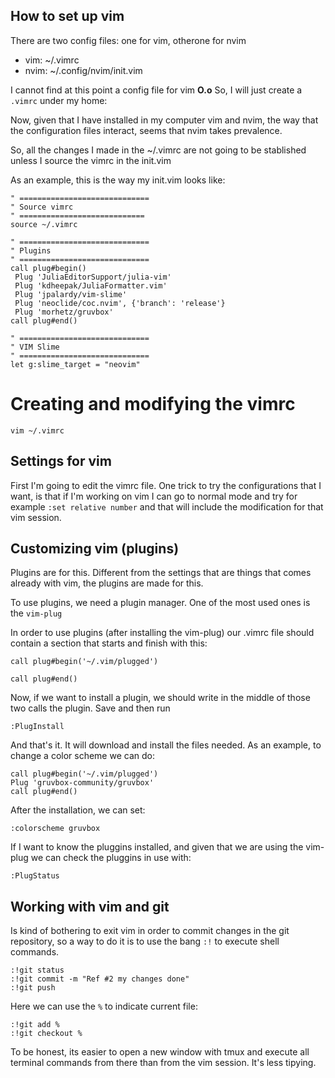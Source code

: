 ## How to set up vim

There are two config files: one for vim, otherone for nvim

 - vim: ~/.vimrc
 - nvim: ~/.config/nvim/init.vim

I cannot find at this point a config file for vim **O.o** 
So, I will just create a `.vimrc` under my home:

Now, given that I have installed in my computer vim and nvim, the way that
the configuration files interact, seems that nvim takes prevalence.

So, all the changes I made in the ~/.vimrc are not going to be stablished
unless I source the vimrc in the init.vim

As an example, this is the way my init.vim looks like:

```
" =============================
" Source vimrc
" ============================
source ~/.vimrc

" =============================
" Plugins
" =============================
call plug#begin()
 Plug 'JuliaEditorSupport/julia-vim'
 Plug 'kdheepak/JuliaFormatter.vim'
 Plug 'jpalardy/vim-slime'
 Plug 'neoclide/coc.nvim', {'branch': 'release'}
 Plug 'morhetz/gruvbox'
call plug#end()

" =============================
" VIM Slime
" =============================
let g:slime_target = "neovim"
```

# Creating and modifying the vimrc

```
vim ~/.vimrc
```
## Settings for vim

First I'm going to edit the vimrc file. One trick to try the configurations 
that I want, is that if I'm working on vim I can go to normal mode and try 
for example `:set relative number` and that will include the modification for 
that vim session.

## Customizing vim (plugins)

Plugins are for this. Different from the settings that are things that comes 
already with vim, the plugins are made for this.

To use plugins, we need a plugin manager. One of the most used ones is the
`vim-plug`

In order to use plugins (after installing the vim-plug) our .vimrc file should
contain a section that starts and finish with this:

```
call plug#begin('~/.vim/plugged')

call plug#end()
```

Now, if we want to install a plugin, we should write in the middle of those 
two calls the plugin. Save and then run

```
:PlugInstall
```

And that's it. It will download and install the files needed. As an example, to
change a color scheme we can do:

```
call plug#begin('~/.vim/plugged')
Plug 'gruvbox-community/gruvbox'
call plug#end()
```

After the installation, we can set:

```
:colorscheme gruvbox
```
If I want to know the pluggins installed, and given that we are using the
vim-plug we can check the pluggins in use with:

```
:PlugStatus
```

## Working with vim and git

Is kind of bothering to exit vim in order to commit changes in the git 
repository, so a way to do it is to use the bang `:!` to execute shell
commands.

```
:!git status
:!git commit -m "Ref #2 my changes done"
:!git push
```

Here we can use the `%` to indicate current file:

```
:!git add %
:!git checkout %
```

To be honest, its easier to open a new window with tmux and execute all
terminal commands from there than from the vim session. It's less tipying.







